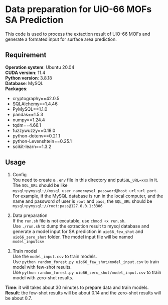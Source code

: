 # Data preparation for UiO-66 MOFs SA Prediction
This code is used to process the extaction result of UiO-66 MOFs and generate a formated input for surface area prediction.   
## Requirement
**Operation system**: Ubuntu 20.04  
**CUDA version**: 11.4  
**Python version**: 3.8.18   
**Database**: MySQL  
**Packages**:  
- cryptography==42.0.5    
- SQLAlchemy==1.4.46    
- PyMySQL==1.1.0   
- pandas==1.5.3   
- numpy==1.24.4   
- tqdm==4.66.1   
- fuzzywuzzy==0.18.0   
- python-dotenv==0.21.1     
- python-Levenshtein==0.25.1     
- scikit-learn==1.3.2  
## Usage
1. Config    
    You need to create a `.env` file in this directory and put`SQL_URL=xxx` in it.     
    The `SQL_URL` should be like `mysql+pymysql://mysql_user_name:mysql_password@host_url:url_port`.    
    For example, if the MySQL database is run in the local computer, and the name and password of user is `root` and `pass`, the `SQL_URL` should be `mysql+pymysql://root:pass@127.0.0.1:3306`

2. Data preparation    
    If the `run.sh` file is not excutable, use `chmod +x run.sh`.   
    Use `./run.sh` to dump the extraction result to mysql database and generate a model input for SA prediction in `uio66_few_shot` and `uio66_zero_shot` folder. The model input file will be named `model_inputcsv`

3. Train model   
    Use the `model_input.csv` to train models.   
    Use `python random_forest.py uio66_few_shot/model_input.csv` to train model with few-shot results.  
    Use `python random_forest.py uio66_zero_shot/model_input.csv` to train model with zero-shot results.   


**Time**: it will takes about 30 minutes to prepare data and train models.
**Result**: the few-shot results will be about 0.14 and the zero-shot results will be about 0.7.